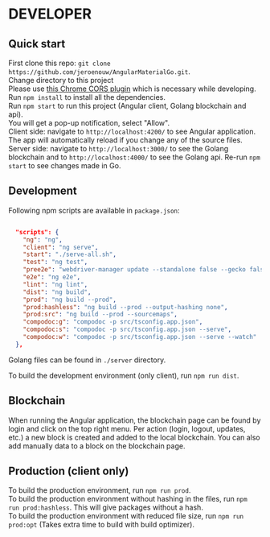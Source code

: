 # DEVELOPER

## Quick start

First clone this repo: `git clone https://github.com/jeroenouw/AngularMaterialGo.git`.  
Change directory to this project  
Please use [this Chrome CORS plugin](https://chrome.google.com/webstore/detail/allow-control-allow-origi/nlfbmbojpeacfghkpbjhddihlkkiljbi?hl=en) which is necessary while developing.  
Run `npm install` to install all the dependencies.  
Run `npm start` to run this project (Angular client, Golang blockchain and api).  
You will get a pop-up notification, select "Allow".  
Client side: navigate to `http://localhost:4200/` to see Angular application. The app will automatically reload if you change any of the source files.  
Server side: navigate to `http://localhost:3000/` to see the Golang blockchain and to `http://localhost:4000/` to see the Golang api. Re-run `npm start` to see changes made in Go.  
  
## Development

Following npm scripts are available in `package.json`:  

```json

  "scripts": {
    "ng": "ng",
    "client": "ng serve",
    "start": "./serve-all.sh",
    "test": "ng test",
    "pree2e": "webdriver-manager update --standalone false --gecko false",
    "e2e": "ng e2e",
    "lint": "ng lint",
    "dist": "ng build",
    "prod": "ng build --prod",
    "prod:hashless": "ng build --prod --output-hashing none",
    "prod:src": "ng build --prod --sourcemaps",
    "compodoc:g": "compodoc -p src/tsconfig.app.json",
    "compodoc:s": "compodoc -p src/tsconfig.app.json --serve",
    "compodoc:w": "compodoc -p src/tsconfig.app.json --serve --watch"
  },
```

Golang files can be found in `./server` directory.
  
To build the development environment (only client), run `npm run dist`.

## Blockchain

When running the Angular application, the blockchain page can be found by login and click on the top right menu. Per action (login, logout, updates, etc.) a new block is created and added to the local blockchain. You can also add manually data to a block on the blockchain page.

## Production (client only)

To build the production environment, run `npm run prod`.  
To build the production environment without hashing in the files, run `npm run prod:hashless`. This will give packages without a hash.  
To build the production environment with reduced file size, run `npm run prod:opt` (Takes extra time to build with build optimizer).  
